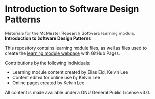 # Introduction to Software Design Patterns

Materials for the McMaster Research Software learning module: **Introduction to Software Design Patterns**  

This repository contains learning module files, as well as files used to create the [learning module webpage](https://mcmasterrs.github.io/lm_intro-sw-pattern) with GitHub Pages.  

Contributions by the following individuals: 
- Learning module content created by Elias Eid, Kelvin Lee  
- Content edited for online use by Kelvin Lee  
- Online pages created by Kelvin Lee  

All content is made available under a GNU General Public License v3.0.  
